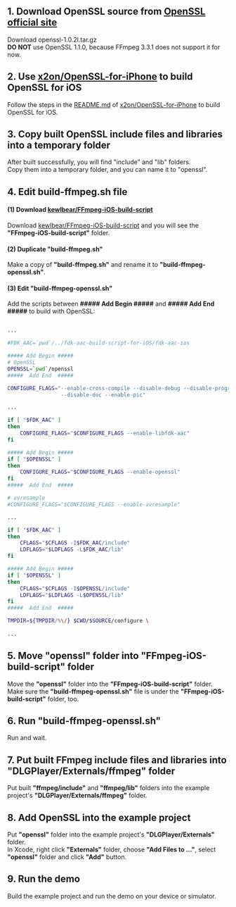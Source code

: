 ## 1. Download OpenSSL source from [OpenSSL official site](https://www.openssl.org "https://www.openssl.org")
Download openssl-1.0.2l.tar.gz  
**DO NOT** use OpenSSL 1.1.0, because FFmpeg 3.3.1 does not support it for now.  

## 2. Use [x2on/OpenSSL-for-iPhone](https://github.com/x2on/OpenSSL-for-iPhone "https://github.com/x2on/OpenSSL-for-iPhone") to build OpenSSL for iOS  
Follow the steps in the [README.md](https://github.com/x2on/OpenSSL-for-iPhone "https://github.com/x2on/OpenSSL-for-iPhone") of [x2on/OpenSSL-for-iPhone](https://github.com/x2on/OpenSSL-for-iPhone "https://github.com/x2on/OpenSSL-for-iPhone") to build OpenSSL for iOS.  

## 3. Copy built OpenSSL include files and libraries into a temporary folder
After built successfully, you will find "include" and "lib" folders.  
Copy them into a temporary folder, and you can name it to "openssl".  

## 4. Edit build-ffmpeg.sh file
#### (1) Download [kewlbear/FFmpeg-iOS-build-script](https://github.com/kewlbear/FFmpeg-iOS-build-script "https://github.com/kewlbear/FFmpeg-iOS-build-script")  
Download [kewlbear/FFmpeg-iOS-build-script](https://github.com/kewlbear/FFmpeg-iOS-build-script "https://github.com/kewlbear/FFmpeg-iOS-build-script") and you will see the **"FFmpeg-iOS-build-script"** folder.

#### (2) Duplicate "build-ffmpeg.sh"  
Make a copy of **"build-ffmpeg.sh"** and rename it to **"build-ffmpeg-openssl.sh"**.  

#### (3) Edit "build-ffmpeg-openssl.sh"  
Add the scripts between **##### Add Begin #####** and **#####  Add End  #####** to build with OpenSSL:
```bash

...

#FDK_AAC=`pwd`/../fdk-aac-build-script-for-iOS/fdk-aac-ios

##### Add Begin ##### 
# OpenSSL
OPENSSL=`pwd`/openssl
#####  Add End  #####

CONFIGURE_FLAGS="--enable-cross-compile --disable-debug --disable-programs \
                 --disable-doc --enable-pic"

...

if [ "$FDK_AAC" ]
then
	CONFIGURE_FLAGS="$CONFIGURE_FLAGS --enable-libfdk-aac"
fi

##### Add Begin ##### 
if [ "$OPENSSL" ]
then
	CONFIGURE_FLAGS="$CONFIGURE_FLAGS --enable-openssl"
fi
#####  Add End  #####

# avresample
#CONFIGURE_FLAGS="$CONFIGURE_FLAGS --enable-avresample"

...

if [ "$FDK_AAC" ]
then
	CFLAGS="$CFLAGS -I$FDK_AAC/include"
	LDFLAGS="$LDFLAGS -L$FDK_AAC/lib"
fi

##### Add Begin ##### 
if [ "$OPENSSL" ]
then
	CFLAGS="$CFLAGS -I$OPENSSL/include"
	LDFLAGS="$LDFLAGS -L$OPENSSL/lib"
fi
#####  Add End  #####

TMPDIR=${TMPDIR/%\/} $CWD/$SOURCE/configure \
		
...

```


## 5. Move "openssl" folder into "FFmpeg-iOS-build-script" folder
Move the **"openssl"** folder into the **"FFmpeg-iOS-build-script"** folder.  
Make sure the **"build-ffmpeg-openssl.sh"** file is under the **"FFmpeg-iOS-build-script"** folder, too.  

## 6. Run "build-ffmpeg-openssl.sh"
Run and wait.  

## 7. Put built FFmpeg include files and libraries into "DLGPlayer/Externals/ffmpeg" folder
Put built **"ffmpeg/include"** and **"ffmpeg/lib"** folders into the example project's **"DLGPlayer/Externals/ffmpeg"** folder.  

## 8. Add OpenSSL into the example project
Put **"openssl"** folder into the example project's **"DLGPlayer/Externals"** folder.  
In Xcode, right click **"Externals"** folder, choose **"Add Files to ..."**, select **"openssl"** folder and click **"Add"** button.  

## 9. Run the demo
Build the example project and run the demo on your device or simulator.  
